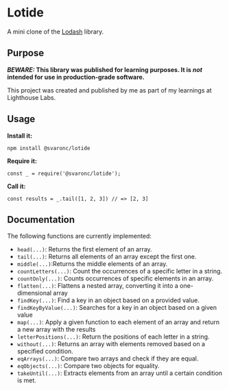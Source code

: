 # Lotide

A mini clone of the [Lodash](https://lodash.com) library.

## Purpose

**_BEWARE:_ This library was published for learning purposes. It is _not_ intended for use in production-grade software.**

This project was created and published by me as part of my learnings at Lighthouse Labs. 

## Usage

**Install it:**

`npm install @svaronc/lotide`

**Require it:**

`const _ = require('@svaronc/lotide');`

**Call it:**

`const results = _.tail([1, 2, 3]) // => [2, 3]`

## Documentation

The following functions are currently implemented:

* `head(...)`: Returns the first element of an array.
* `tail(...)`: Returns all elements of an array except the first one.
* `middle(...)`:Returns the middle elements of an array.
* `countLetters(...)`: Count the occurrences of a specific letter in a string.
* `countOnly(...)`: Counts occurrences of specific elements in an array. 
* `flatten(...)`: Flattens a nested array, converting it into a one-dimensional array
* `findKey(...)`: Find a key in an object based on a provided value.
* `findKeyByValue(...)`: Searches for a key in an object based on a given value
* `map(...)`: Apply a given function to each element of an array and return a new array with the results
* `letterPositions(...)`: Return the positions of each letter in a string.
* `without(...)`: Returns an array with elements removed based on a specified condition.
* `eqArrays(...)`: Compare two arrays and check if they are equal.
* `eqObjects(...)`: Compare two objects for equality.
* `takeUntil(...)`: Extracts elements from an array until a certain condition is met.




